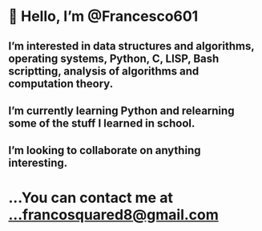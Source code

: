 # 👋 Hello, I’m @Francesco601

 ## I’m interested in data structures and algorithms, operating systems, Python, C, LISP, Bash scriptting, analysis of algorithms and computation theory.

 
  ## I’m currently learning  Python and relearning some of the stuff I learned in school. 
 
  ## I’m looking to collaborate on  anything interesting.
  
  # ...You can contact me at ...francosquared8@gmail.com




<!---
Francesco601/Francesco601 is a ✨ special ✨ repository because its `README.md` (this file) appears on your GitHub profile.
You can click the Preview link to take a look at your changes.
--->
